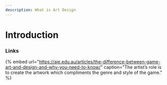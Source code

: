 ```yaml
---
description: What is Art Design
---
```


# Introduction

### Links

{% embed url="https://aie.edu.au/articles/the-difference-between-game-art-and-design-and-why-you-need-to-know/" caption="The artist’s role is to create the artwork which compliments the genre and style of the game." %}






